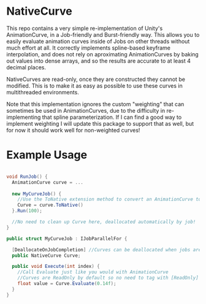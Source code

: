 # NativeCurve

This repo contains a very simple re-implementation of Unity's AnimationCurve, in a Job-friendly and Burst-friendly way.  This allows you to easily evaluate animation curves inside of Jobs on other threads without much effort at all.  It correctly implements spline-based keyframe interpolation, and does not rely on aproximating AnimationCurves by baking out values into dense arrays, and so the results are accurate to at least 4 decimal places.

NativeCurves are read-only, once they are constructed they cannot be modified.  This is to make it as easy as possible to use these curves in multithreaded environments.

Note that this implementation ignores the custom "weighting" that can sometimes be used in AnimationCurves, due to the difficulty in re-implementing that spline parameterization.  If I can find a good way to implement weighting I will update this package to support that as well, but for now it should work well for non-weighted curves!

# Example Usage

```csharp

void RunJob() {
  AnimationCurve curve = ...
  
  new MyCurveJob() {
    //Use the ToNative extension method to convert an AnimationCurve to a NativeCurve
    Curve = curve.ToNative() 
  }.Run(100);

  //No need to clean up Curve here, deallocated automatically by job!
}

public struct MyCurveJob : IJobParallelFor {

  [DeallocateOnJobCompletion] //Curves can be deallocated when jobs are completed
  public NativeCurve Curve;

  public void Execute(int index) {
    //Call Evaluate just like you would with AnimationCurve
    //Curves are ReadOnly by default so no need to tag with [ReadOnly]
    float value = Curve.Evaluate(0.14f);
  }
}
```
